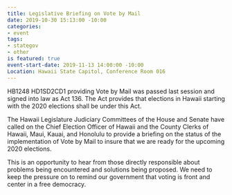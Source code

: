 ```yaml
---
title: Legislative Briefing on Vote by Mail
date: 2019-10-30 15:13:00 -10:00
categories:
- event
tags:
- stategov
- other
is featured: true
event-start-date: 2019-11-13 14:00:00 -10:00
Location: Hawaii State Capitol, Conference Room 016
---
```


HB1248 HD1SD2CD1 providing Vote by Mail was passed last session and signed into law as Act 136.  The Act provides that elections in Hawaii starting with the 2020 elections shall be under this Act.  

The Hawaii Legislature Judiciary Committees of the House and Senate have called on the Chief Election Officer of Hawaii and the County Clerks of Hawaii, Maui, Kauai, and Honolulu to provide a briefing on the status of the implementation of Vote by Mail to insure that we are ready for the upcoming 2020 elections. 

This is an opportunity to hear from those directly responsible about problems being encountered and solutions being proposed.  We need to keep the pressure on to remind our government that voting is front and center in a free democracy.